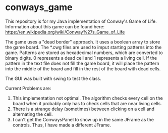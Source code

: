 # conways_game

This repository is for my Java implementation of Conway's Game of Life.
Information about this game can be found here:
https://en.wikipedia.org/wiki/Conway%27s_Game_of_Life

The game uses a "dead border" approach.
It uses a boolean array to store the game board.
The *.cwg files are used to imput starting patterns into the game.
Patterns are stored as hexadecimal numbers, which are converted to binary digits.
0 represents a dead cell and 1 represents a living cell.
If the pattern in the text file does not fill the game board, it will place the pattern into the middle of the board
and fill in the rest of the board with dead cells.

The GUI was built with swing to test the class.

Current Problems are:
1. This implementation not optimal. The algorithm checks every cell on the board when it probably only has to check cells that are near living cells.
2. There is a strange delay (sometimes) between clicking on a cell and alternating the cell.
3. I can't get the ConwaysPanel to show up in the same JFrame as the controls. Thus, I have made a different JFrame.
